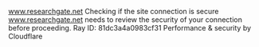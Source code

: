 www.researchgate.net
Checking if the site connection is secure
www.researchgate.net needs to review the security of your connection before proceeding.
Ray ID: 81dc3a4a0983cf31
Performance & security by Cloudflare